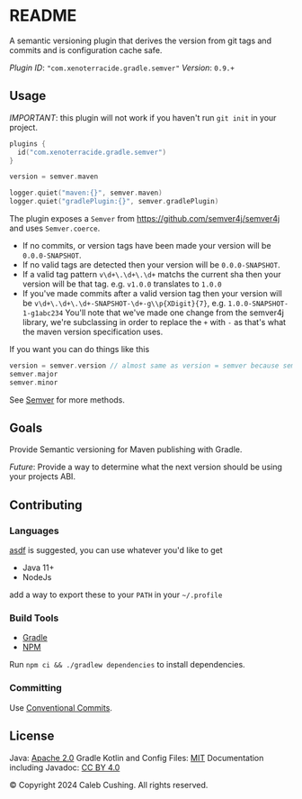 <!--
SPDX-License-Identifier: CC-BY-4.0
© Copyright 2024 Caleb Cushing. All rights reserved.
-->

# README

A semantic versioning plugin that derives the version from git tags and commits and is configuration cache safe.

_Plugin ID_: `"com.xenoterracide.gradle.semver"`
_Version_: `0.9.+`

## Usage

_IMPORTANT_: this plugin will not work if you haven't run `git init` in your project.

```kt
plugins {
  id("com.xenoterracide.gradle.semver")
}

version = semver.maven
```

```kt
logger.quiet("maven:{}", semver.maven)
logger.quiet("gradlePlugin:{}", semver.gradlePlugin)
```

The plugin exposes a `Semver` from https://github.com/semver4j/semver4j and uses `Semver.coerce`.

- If no commits, or version tags have been made your version will be `0.0.0-SNAPSHOT`.
- If no valid tags are detected then your version will be `0.0.0-SNAPSHOT`.
- If a valid tag pattern `v\d+\.\d+\.\d+` matchs the current sha then your version will be that tag. e.g. `v1.0.0` translates to `1.0.0`
- If you've made commits after a valid version tag then your version will be `v\d+\.\d+\.\d+-SNAPSHOT-\d+-g\\p{XDigit}{7}`, e.g. `1.0.0-SNAPSHOT-1-g1abc234` You'll note that we've made one change from the semver4j library, we're subclassing in order to replace the `+` with `-` as that's what the maven version specification uses.

If you want you can do things like this

```kt
version = semver.version // almost same as version = semver because semver.toString() calls semver.version
semver.major
semver.minor
```

See [Semver](https://javadoc.io/doc/org.semver4j/semver4j/latest/index.html) for more methods.

## Goals

Provide Semantic versioning for Maven publishing with Gradle.

_Future_: Provide a way to determine what the next version should be using your projects ABI.

## Contributing

### Languages

[asdf](https://asdf-vm.com) is suggested, you can use whatever you'd like to get

- Java 11+
- NodeJs

add a way to export these to your `PATH` in your `~/.profile`

### Build Tools

- [Gradle](https://docs.gradle.org/current/userguide/command_line_interface.html)
- [NPM](https://docs.npmjs.com/about-npm)

Run `npm ci && ./gradlew dependencies` to install dependencies.

### Committing

Use [Conventional Commits](https://www.conventionalcommits.org/en/v1.0.0/).

## License

Java: [Apache 2.0](https://choosealicense.com/licenses/apache-2.0/)
Gradle Kotlin and Config Files: [MIT](https://choosealicense.com/licenses/mit/)
Documentation including Javadoc: [CC BY 4.0](https://choosealicense.com/licenses/cc-by-4.0/)

© Copyright 2024 Caleb Cushing. All rights reserved.
